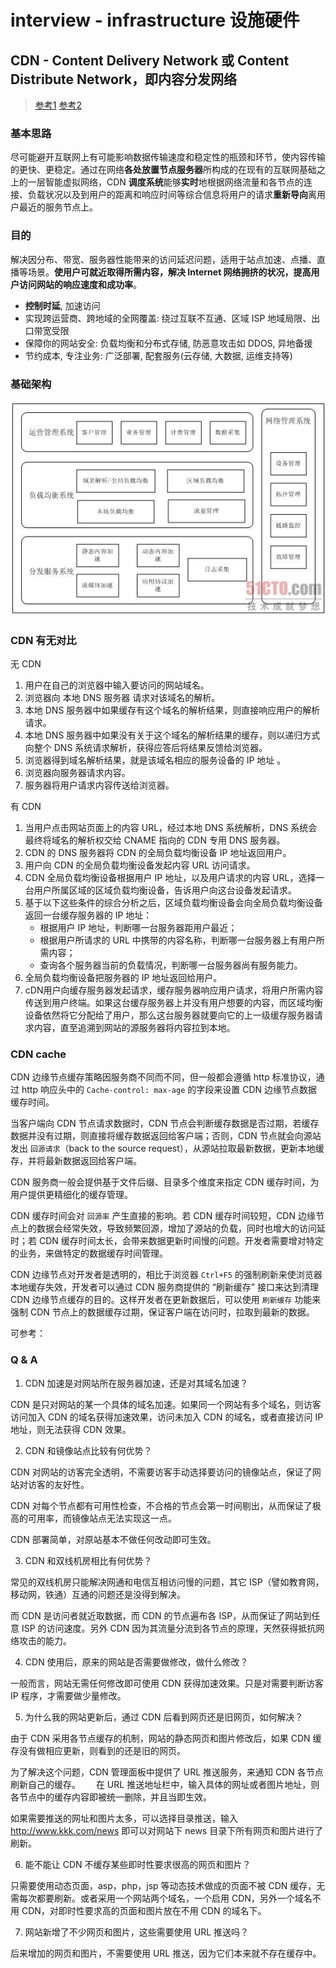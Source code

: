 # interview - infrastructure 设施硬件

## CDN - Content Delivery Network 或 Content Distribute Network，即内容分发网络
> [参考1](https://zhuanlan.zhihu.com/p/28940451) [参考2](https://segmentfault.com/a/1190000010631404)

### 基本思路

尽可能避开互联网上有可能影响数据传输速度和稳定性的瓶颈和环节，使内容传输的更快、更稳定。通过在网络**各处放置节点服务器**所构成的在现有的互联网基础之上的一层智能虚拟网络，CDN **调度系统**能够**实时**地根据网络流量和各节点的连接、负载状况以及到用户的距离和响应时间等综合信息将用户的请求**重新导向**离用户最近的服务节点上。

### 目的

解决因分布、带宽、服务器性能带来的访问延迟问题，适用于站点加速、点播、直播等场景。**使用户可就近取得所需内容，解决 Internet 网络拥挤的状况，提高用户访问网站的响应速度和成功率**。

- **控制时延**, 加速访问
- 实现跨运营商、跨地域的全网覆盖: 绕过互联不互通、区域 ISP 地域局限、出口带宽受限
- 保障你的网站安全: 负载均衡和分布式存储, 防恶意攻击如 DDOS, 异地备援
- 节约成本, 专注业务: 广泛部署, 配套服务(云存储, 大数据, 运维支持等)

### 基础架构

![cdn arch](../../assets/img/interview-infrastructure-cdn-arch.jpg)

### CDN 有无对比

无 CDN
1. 用户在自己的浏览器中输入要访问的网站域名。
2. 浏览器向 本地 DNS 服务器 请求对该域名的解析。
3. 本地 DNS 服务器中如果缓存有这个域名的解析结果，则直接响应用户的解析请求。
4. 本地 DNS 服务器中如果没有关于这个域名的解析结果的缓存，则以递归方式向整个 DNS 系统请求解析，获得应答后将结果反馈给浏览器。
5. 浏览器得到域名解析结果，就是该域名相应的服务设备的 IP 地址 。
6. 浏览器向服务器请求内容。
7. 服务器将用户请求内容传送给浏览器。

有 CDN
1. 当用户点击网站页面上的内容 URL，经过本地 DNS 系统解析，DNS 系统会最终将域名的解析权交给 CNAME 指向的 CDN 专用 DNS 服务器。
2. CDN 的 DNS 服务器将 CDN 的全局负载均衡设备 IP 地址返回用户。
3. 用户向 CDN 的全局负载均衡设备发起内容 URL 访问请求。
4. CDN 全局负载均衡设备根据用户 IP 地址，以及用户请求的内容 URL，选择一台用户所属区域的区域负载均衡设备，告诉用户向这台设备发起请求。
5. 基于以下这些条件的综合分析之后，区域负载均衡设备会向全局负载均衡设备返回一台缓存服务器的 IP 地址：
    - 根据用户 IP 地址，判断哪一台服务器距用户最近；
    - 根据用户所请求的 URL 中携带的内容名称，判断哪一台服务器上有用户所需内容；
    - 查询各个服务器当前的负载情况，判断哪一台服务器尚有服务能力。
6. 全局负载均衡设备把服务器的 IP 地址返回给用户。
7. cDN用户向缓存服务器发起请求，缓存服务器响应用户请求，将用户所需内容传送到用户终端。如果这台缓存服务器上并没有用户想要的内容，而区域均衡设备依然将它分配给了用户，那么这台服务器就要向它的上一级缓存服务器请求内容，直至追溯到网站的源服务器将内容拉到本地。

### CDN cache
CDN 边缘节点缓存策略因服务商不同而不同，但一般都会遵循 http 标准协议，通过 http 响应头中的 `Cache-control: max-age` 的字段来设置 CDN 边缘节点数据缓存时间。

当客户端向 CDN 节点请求数据时，CDN 节点会判断缓存数据是否过期，若缓存数据并没有过期，则直接将缓存数据返回给客户端；否则，CDN 节点就会向源站发出 `回源请求`（back to the source request），从源站拉取最新数据，更新本地缓存，并将最新数据返回给客户端。

CDN 服务商一般会提供基于文件后缀、目录多个维度来指定 CDN 缓存时间，为用户提供更精细化的缓存管理。

CDN 缓存时间会对 `回源率` 产生直接的影响。若 CDN 缓存时间较短，CDN 边缘节点上的数据会经常失效，导致频繁回源，增加了源站的负载，同时也增大的访问延时；若 CDN 缓存时间太长，会带来数据更新时间慢的问题。开发者需要增对特定的业务，来做特定的数据缓存时间管理。

CDN 边缘节点对开发者是透明的，相比于浏览器 `Ctrl+F5` 的强制刷新来使浏览器本地缓存失效，开发者可以通过 CDN 服务商提供的 “刷新缓存” 接口来达到清理 CDN 边缘节点缓存的目的。这样开发者在更新数据后，可以使用 `刷新缓存` 功能来强制 CDN 节点上的数据缓存过期，保证客户端在访问时，拉取到最新的数据。

可参考：

### Q & A

1. CDN 加速是对网站所在服务器加速，还是对其域名加速？

CDN 是只对网站的某一个具体的域名加速。如果同一个网站有多个域名，则访客访问加入 CDN 的域名获得加速效果，访问未加入 CDN 的域名，或者直接访问 IP 地址，则无法获得 CDN 效果。

2. CDN 和镜像站点比较有何优势？　　

CDN 对网站的访客完全透明，不需要访客手动选择要访问的镜像站点，保证了网站对访客的友好性。

CDN 对每个节点都有可用性检查，不合格的节点会第一时间剔出，从而保证了极高的可用率，而镜像站点无法实现这一点。

CDN 部署简单，对原站基本不做任何改动即可生效。

3. CDN 和双线机房相比有何优势？

常见的双线机房只能解决网通和电信互相访问慢的问题，其它 ISP（譬如教育网，移动网，铁通）互通的问题还是没得到解决。

而 CDN 是访问者就近取数据，而 CDN 的节点遍布各 ISP，从而保证了网站到任意 ISP 的访问速度。另外 CDN 因为其流量分流到各节点的原理，天然获得抵抗网络攻击的能力。

4. CDN 使用后，原来的网站是否需要做修改，做什么修改？

一般而言，网站无需任何修改即可使用 CDN 获得加速效果。只是对需要判断访客 IP 程序，才需要做少量修改。

5. 为什么我的网站更新后，通过 CDN 后看到网页还是旧网页，如何解决？　　

由于 CDN 采用各节点缓存的机制，网站的静态网页和图片修改后，如果 CDN 缓存没有做相应更新，则看到的还是旧的网页。

为了解决这个问题，CDN 管理面板中提供了 URL 推送服务，来通知 CDN 各节点刷新自己的缓存。　　
在 URL 推送地址栏中，输入具体的网址或者图片地址，则各节点中的缓存内容即被统一删除，并且当即生效。　　

如果需要推送的网址和图片太多，可以选择目录推送，输入 http://www.kkk.com/news 即可以对网站下 news 目录下所有网页和图片进行了刷新。

6. 能不能让 CDN 不缓存某些即时性要求很高的网页和图片？

只需要使用动态页面，asp，php，jsp 等动态技术做成的页面不被 CDN 缓存，无需每次都要刷新。或者采用一个网站两个域名，一个启用 CDN，另外一个域名不用 CDN，对即时性要求高的页面和图片放在不用 CDN 的域名下。

7. 网站新增了不少网页和图片，这些需要使用 URL 推送吗？　　

后来增加的网页和图片，不需要使用 URL 推送，因为它们本来就不存在缓存中。
